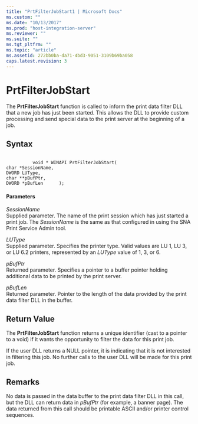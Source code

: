 ```yaml
---
title: "PrtFilterJobStart1 | Microsoft Docs"
ms.custom: ""
ms.date: "10/13/2017"
ms.prod: "host-integration-server"
ms.reviewer: ""
ms.suite: ""
ms.tgt_pltfrm: ""
ms.topic: "article"
ms.assetid: 272bb0ba-da71-4bd3-9051-3109b69ba058
caps.latest.revision: 3
---
```

# PrtFilterJobStart
The **PrtFilterJobStart** function is called to inform the print data filter DLL that a new job has just been started. This allows the DLL to provide custom processing and send special data to the print server at the beginning of a job.  
  
## Syntax  
  
```  
  
          void * WINAPI PrtFilterJobStart(   
char *SessionName,    
DWORD LUType,         
char **pBufPtr,       
DWORD *pBufLen      );  
```  
  
#### Parameters  
 *SessionName*  
 Supplied parameter. The name of the print session which has just started a print job. The *SessionName* is the same as that configured in using the SNA Print Service Admin tool.  
  
 *LUType*  
 Supplied parameter. Specifies the printer type. Valid values are LU 1, LU 3, or LU 6.2 printers, represented by an *LUType* value of 1, 3, or 6.  
  
 *pBufPtr*  
 Returned parameter. Specifies a pointer to a buffer pointer holding additional data to be printed by the print server.  
  
 *pBufLen*  
 Returned parameter. Pointer to the length of the data provided by the print data filter DLL in the buffer.  
  
## Return Value  
 The **PrtFilterJobStart** function returns a unique identifier (cast to a pointer to a void) if it wants the opportunity to filter the data for this print job.  
  
 If the user DLL returns a NULL pointer, it is indicating that it is not interested in filtering this job. No further calls to the user DLL will be made for this print job.  
  
## Remarks  
 No data is passed in the data buffer to the print data filter DLL in this call, but the DLL can return data in *pBufPtr* (for example, a banner page). The data returned from this call should be printable ASCII and/or printer control sequences.